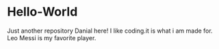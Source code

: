 # Hello-World
Just another repository
Danial here! I like coding.it is what i am made for.
Leo Messi is my favorite player.
